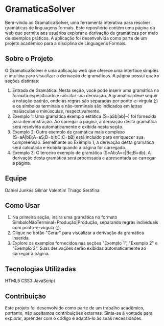 # GramaticaSolver

Bem-vindo ao GramaticaSolver, uma ferramenta interativa para resolver gramáticas de linguagens formais. Este repositório contém uma página da web que permite aos usuários explorar a derivação de gramáticas por meio de exemplos práticos. A aplicação foi desenvolvida como parte de um projeto acadêmico para a disciplina de Linguagens Formais.

## Sobre o Projeto

O GramaticaSolver é uma aplicação web que oferece uma interface simples e intuitiva para visualizar a derivação de gramáticas. A página possui quatro seções distintas:

1. Entrada de Gramática: Nesta seção, você pode inserir uma gramática no formato especificado e solicitar sua derivação. A gramática deve seguir a notação padrão, onde as regras são separadas por ponto-e-vírgula (;) e os símbolos terminais e não-terminais são indicados em letras maiúsculas e minúsculas, respectivamente.
2. Exemplo 1: Uma gramática exemplo estática (S=aSb|ab|~) foi fornecida para demonstração. Ao carregar a página, a derivação desta gramática será resolvida automaticamente e exibida nesta seção.
3. Exemplo 2: Outro exemplo de gramática mais complexo (S=aA|bB;A=aS;B=b|bC;C=bB) está incluído para enriquecer sua compreensão. Semelhante ao Exemplo 1, a derivação desta gramática será calculada e exibida quando a página for carregada.
4. Exemplo 3: O terceiro exemplo de gramática (S=Ab;A=c|Bc;B=db). A derivação desta gramática será processada e apresentada ao carregar a página.

## Equipe

Daniel Junkes
Gilmar Valentim
Thiago Serafina

## Como Usar

1. Na primeira seção, insira uma gramática no formato SímboloNãoTerminal=Produção|Produção, separando regras individuais com ponto-e-vírgula (;).
2. Clique no botão "Gerar" para visualizar a derivação da gramática inserida.
3. Explore os exemplos fornecidos nas seções "Exemplo 1", "Exemplo 2" e "Exemplo 3". Suas derivações serão exibidas automaticamente ao carregar a página.

## Tecnologias Utilizadas

HTML5
CSS3
JavaScript

## Contribuição

Este projeto foi desenvolvido como parte de um trabalho acadêmico, portanto, não aceitamos contribuições externas. Sinta-se à vontade para explorar, aprender com o código e adaptá-lo às suas necessidades.
